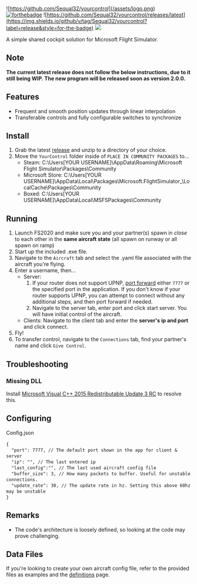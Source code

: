 ![https://github.com/Sequal32/yourcontrol](/assets/logo.png)
[![forthebadge](https://forthebadge.com/images/badges/built-with-love.svg)](https://forthebadge.com)
![https://github.com/Sequal32/yourcontrol/releases/latest](https://img.shields.io/github/v/tag/Sequal32/yourcontrol?label=release&style=for-the-badge) ![](https://img.shields.io/github/downloads/Sequal32/yourcontrol/total?style=for-the-badge)

A simple shared cockpit solution for Microsoft Flight Simulator.

## Note
**The current latest release does not follow the below instructions, due to it still being WIP. The new program will be released soon as version 2.0.0.**

## Features
* Frequent and smooth position updates through linear interpolation
* Transferable controls and fully configurable switches to synchronize

## Install
1. Grab the latest [release](https://github.com/Sequal32/yourcontrol/releases/latest) and unzip to a directory of your choice.
2. Move the `YourControl` folder inside of `PLACE IN COMMUNITY PACKAGES` to...
   * Steam: C:\Users\[YOUR USERNAME]\AppData\Roaming\Microsoft Flight Simulator\Packages\Community
   * Microsoft Store: C:\Users\[YOUR USERNAME]\AppData\Local\Packages\Microsoft.FlightSimulator_<RANDOMLETTERS>\LocalCache\Packages\Community
   * Boxed: C:\Users\[YOUR USERNAME]\AppData\Local\MSFSPackages\Community

## Running
1. Launch FS2020 and make sure you and your partner(s) spawn in *close* to each other in the **same aircraft state** (all spawn on runway or all spawn on ramp)
2. Start up the included .exe file.
3. Navigate to the `Aircraft` tab and select the .yaml file associated with the aircraft you're flying.
4.
    Enter a username, then...
    * Server:
      1. If your router does not support UPNP, [port forward](https://www.noip.com/support/knowledgebase/general-port-forwarding-guide/) either `7777` or the specified port in the application. If you don't know if your router supports UPNP, you can attempt to connect without any additional steps, and then port forward if needed.
      2. Navigate to the server tab, enter port and click start server. You will have initial control of the aircraft.
    * Clients: Navigate to the client tab and enter the **server's ip and port** and click connect.
5. Fly!
6. To transfer control, navigate to the `Connections` tab, find your partner's name and click `Give Control`.

## Troubleshooting
### Missing DLL
Install [Microsoft Visual C++ 2015 Redistributable Update 3 RC](https://www.microsoft.com/en-us/download/details.aspx?id=52685) to resolve this.

## Configuring
Config.json
```
{
  "port": 7777, // The default port shown in the app for client & server
  "ip": "", // The last entered ip
  "last_config":"", // The last used aircraft config file
  "buffer_size": 3, // How many packets to buffer. Useful for unstable connections.
  "update_rate": 30, // The update rate in hz. Setting this above 60hz may be unstable
}
```
## Remarks
* The code's architecture is loosely defined, so looking at the code may prove challenging.


## Data Files
If you're looking to create your own aircraft config file, refer to the provided files as examples and the [definitions](https://github.com/Sequal32/yourcontrol/tree/master/definitions) page.
